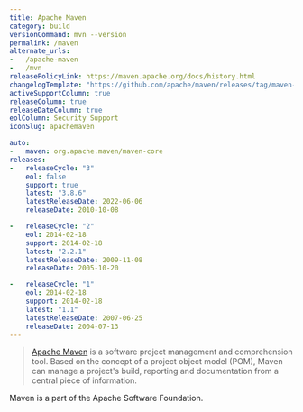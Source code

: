 ```yaml
---
title: Apache Maven
category: build
versionCommand: mvn --version
permalink: /maven
alternate_urls:
-   /apache-maven
-   /mvn
releasePolicyLink: https://maven.apache.org/docs/history.html
changelogTemplate: "https://github.com/apache/maven/releases/tag/maven-__LATEST__"
activeSupportColumn: true
releaseColumn: true
releaseDateColumn: true
eolColumn: Security Support
iconSlug: apachemaven

auto:
-   maven: org.apache.maven/maven-core
releases:
-   releaseCycle: "3"
    eol: false
    support: true
    latest: "3.8.6"
    latestReleaseDate: 2022-06-06
    releaseDate: 2010-10-08

-   releaseCycle: "2"
    eol: 2014-02-18
    support: 2014-02-18
    latest: "2.2.1"
    latestReleaseDate: 2009-11-08
    releaseDate: 2005-10-20

-   releaseCycle: "1"
    eol: 2014-02-18
    support: 2014-02-18
    latest: "1.1"
    latestReleaseDate: 2007-06-25
    releaseDate: 2004-07-13
---
```


> [Apache Maven](https://maven.apache.org/) is a software project management and comprehension tool.
> Based on the concept of a project object model (POM), Maven can manage a project's build,
> reporting and documentation from a central piece of information.

Maven is a part of the Apache Software Foundation.
